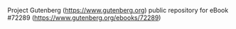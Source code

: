 Project Gutenberg (https://www.gutenberg.org) public repository
for eBook #72289 (https://www.gutenberg.org/ebooks/72289)
